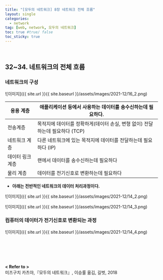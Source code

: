 ```yaml
---
title: "[모두의 네트워크] 8장 네트워크 전체 흐름"
layout: single
categories: 
  - network
tag: [web, network, 모두의 네트워크]
toc: true #true/ false
toc_sticky: true
---
```



<br />

## 32~34. 네트워크의 전체 흐름

### 네트워크의 구성

![이미지]({{ site.url }}{{ site.baseurl }}/assets/images/2021-12/16_2.png)

| 응용 계층 | 애플리케이션 등에서 사용하는 데이터를 송수신하는데 필요하다. |
| --- | --- |
| 전송계층 | 목적지에 데이터를 정확하게(데이터 손실, 변형 없이) 전달하는데 필요하다 (TCP) |
| 네트워크 계층 | 다른 네트워크에 있는 목적지에 데이터를 전달하는데 필요하다 (IP) |
| 데이터 링크 계층 | 랜에서 데이터를 송수신하는데 필요하다 |
| 물리 계층 | 데이터를 전기신호로 변환하는데 필요하다 |

- **아래는 전반적인 네트워크의 데이터 처리과정이다.**

![이미지]({{ site.url }}{{ site.baseurl }}/assets/images/2021-12/14_2.png)

![이미지]({{ site.url }}{{ site.baseurl }}/assets/images/2021-12/14_3.png)

### 컴퓨터의 데이터가 전기신호로 변환되는 과정

![이미지]({{ site.url }}{{ site.baseurl }}/assets/images/2021-12/14_4.png)

<br /><br /><br /><br />

**< Refer to >**<br />
 미즈구치 카츠야,『모두의 네트워크』, 이승률 옮김, 길벗, 2018